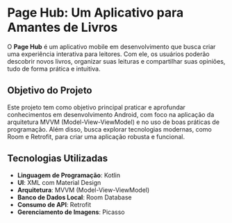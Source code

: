 # Page Hub: Um Aplicativo para Amantes de Livros

O **Page Hub** é um aplicativo mobile em desenvolvimento que busca criar uma experiência interativa para leitores. Com ele, os usuários poderão descobrir novos livros, organizar suas leituras e compartilhar suas opiniões, tudo de forma prática e intuitiva.

## Objetivo do Projeto
Este projeto tem como objetivo principal praticar e aprofundar conhecimentos em desenvolvimento Android, com foco na aplicação da arquitetura MVVM (Model-View-ViewModel) e no uso de boas práticas de programação. Além disso, busca explorar tecnologias modernas, como Room e Retrofit, para criar uma aplicação robusta e funcional.

## Tecnologias Utilizadas
- **Linguagem de Programação**: Kotlin  
- **UI**: XML com Material Design  
- **Arquitetura**: MVVM (Model-View-ViewModel)  
- **Banco de Dados Local**: Room Database  
- **Consumo de API**: Retrofit  
- **Gerenciamento de Imagens**: Picasso  

